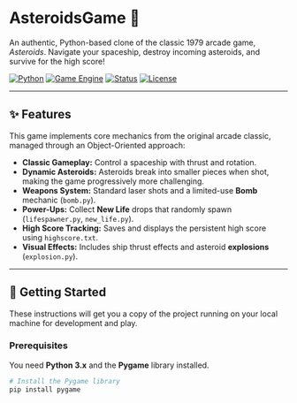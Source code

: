 # AsteroidsGame 🚀

An authentic, Python-based clone of the classic 1979 arcade game, *Asteroids*. Navigate your spaceship, destroy incoming asteroids, and survive for the high score!

[![Python](https://img.shields.io/badge/Language-Python-blue.svg)](https://www.python.org/)
[![Game Engine](https://img.shields.io/badge/Engine-Pygame-blue.svg)](https://www.pygame.org/news)
[![Status](https://img.shields.io/badge/Status-Complete-brightgreen.svg)]()
[![License](https://img.shields.io/badge/License-Unspecified-lightgrey.svg)](#license)

***

## ✨ Features

This game implements core mechanics from the original arcade classic, managed through an Object-Oriented approach:

- **Classic Gameplay:** Control a spaceship with thrust and rotation.
- **Dynamic Asteroids:** Asteroids break into smaller pieces when shot, making the game progressively more challenging.
- **Weapons System:** Standard laser shots and a limited-use **Bomb** mechanic (`bomb.py`).
- **Power-Ups:** Collect **New Life** drops that randomly spawn (`lifespawner.py`, `new_life.py`).
- **High Score Tracking:** Saves and displays the persistent high score using `highscore.txt`.
- **Visual Effects:** Includes ship thrust effects and asteroid **explosions** (`explosion.py`).

***

## 🚀 Getting Started

These instructions will get you a copy of the project running on your local machine for development and play.

### Prerequisites

You need **Python 3.x** and the **Pygame** library installed.

```bash
# Install the Pygame library
pip install pygame
```
